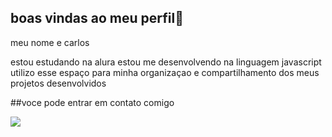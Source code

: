 ## boas vindas ao meu perfil🎱

meu nome e carlos 

estou estudando na alura
estou me desenvolvendo na linguagem javascript
utilizo esse espaço para minha organizaçao e compartilhamento dos meus projetos desenvolvidos

##voce pode entrar em contato comigo

![](https://media1.tenor.com/m/it4xn4_QH1oAAAAC/saraiva-at%C3%A9upou.gif)
